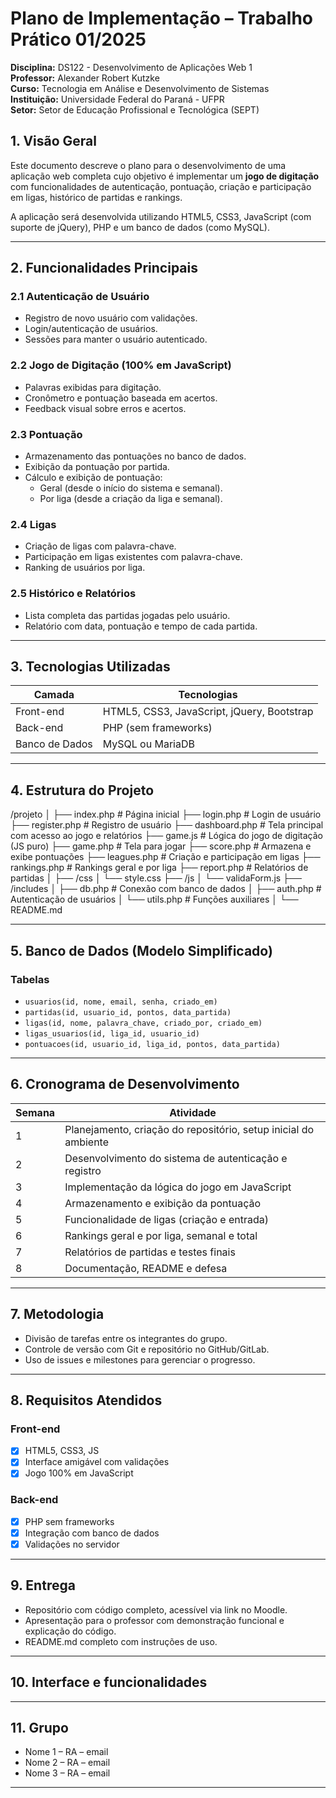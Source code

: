 # Plano de Implementação – Trabalho Prático 01/2025  
**Disciplina:** DS122 - Desenvolvimento de Aplicações Web 1  
**Professor:** Alexander Robert Kutzke  
**Curso:** Tecnologia em Análise e Desenvolvimento de Sistemas  
**Instituição:** Universidade Federal do Paraná - UFPR  
**Setor:** Setor de Educação Profissional e Tecnológica (SEPT)  

## 1. Visão Geral

Este documento descreve o plano para o desenvolvimento de uma aplicação web completa cujo objetivo é implementar um **jogo de digitação** com funcionalidades de autenticação, pontuação, criação e participação em ligas, histórico de partidas e rankings.

A aplicação será desenvolvida utilizando HTML5, CSS3, JavaScript (com suporte de jQuery), PHP e um banco de dados (como MySQL).

---

## 2. Funcionalidades Principais

### 2.1 Autenticação de Usuário
- Registro de novo usuário com validações.
- Login/autenticação de usuários.
- Sessões para manter o usuário autenticado.

### 2.2 Jogo de Digitação (100% em JavaScript)
- Palavras exibidas para digitação.
- Cronômetro e pontuação baseada em acertos.
- Feedback visual sobre erros e acertos.

### 2.3 Pontuação
- Armazenamento das pontuações no banco de dados.
- Exibição da pontuação por partida.
- Cálculo e exibição de pontuação:
  - Geral (desde o início do sistema e semanal).
  - Por liga (desde a criação da liga e semanal).

### 2.4 Ligas
- Criação de ligas com palavra-chave.
- Participação em ligas existentes com palavra-chave.
- Ranking de usuários por liga.

### 2.5 Histórico e Relatórios
- Lista completa das partidas jogadas pelo usuário.
- Relatório com data, pontuação e tempo de cada partida.

---

## 3. Tecnologias Utilizadas

| Camada         | Tecnologias                                |
|----------------|--------------------------------------------|
| Front-end      | HTML5, CSS3, JavaScript, jQuery, Bootstrap |
| Back-end       | PHP (sem frameworks)                       |
| Banco de Dados | MySQL ou MariaDB                           |

---

## 4. Estrutura do Projeto

/projeto
│
├── index.php # Página inicial
├── login.php # Login de usuário
├── register.php # Registro de usuário
├── dashboard.php # Tela principal com acesso ao jogo e relatórios
├── game.js # Lógica do jogo de digitação (JS puro)
├── game.php # Tela para jogar
├── score.php # Armazena e exibe pontuações
├── leagues.php # Criação e participação em ligas
├── rankings.php # Rankings geral e por liga
├── report.php # Relatórios de partidas
│
├── /css
│ └── style.css
├── /js
│ └── validaForm.js
├── /includes
│ ├── db.php # Conexão com banco de dados
│ ├── auth.php # Autenticação de usuários
│ └── utils.php # Funções auxiliares
│
└── README.md

---

## 5. Banco de Dados (Modelo Simplificado)

### Tabelas

- `usuarios(id, nome, email, senha, criado_em)`
- `partidas(id, usuario_id, pontos, data_partida)`
- `ligas(id, nome, palavra_chave, criado_por, criado_em)`
- `ligas_usuarios(id, liga_id, usuario_id)`
- `pontuacoes(id, usuario_id, liga_id, pontos, data_partida)`

---

## 6. Cronograma de Desenvolvimento

| Semana | Atividade                                                       |
|--------|-----------------------------------------------------------------|
| 1      | Planejamento, criação do repositório, setup inicial do ambiente |
| 2      | Desenvolvimento do sistema de autenticação e registro           |
| 3      | Implementação da lógica do jogo em JavaScript                   |
| 4      | Armazenamento e exibição da pontuação                           |
| 5      | Funcionalidade de ligas (criação e entrada)                     |
| 6      | Rankings geral e por liga, semanal e total                      |
| 7      | Relatórios de partidas e testes finais                          |
| 8      | Documentação, README e defesa                                   |

---

## 7. Metodologia

- Divisão de tarefas entre os integrantes do grupo.
- Controle de versão com Git e repositório no GitHub/GitLab.
- Uso de issues e milestones para gerenciar o progresso.

---

## 8. Requisitos Atendidos

### Front-end
- [x] HTML5, CSS3, JS
- [x] Interface amigável com validações
- [x] Jogo 100% em JavaScript

### Back-end
- [x] PHP sem frameworks
- [x] Integração com banco de dados
- [x] Validações no servidor

---

## 9. Entrega

- Repositório com código completo, acessível via link no Moodle.
- Apresentação para o professor com demonstração funcional e explicação do código.
- README.md completo com instruções de uso.

---

## 10. Interface e funcionalidades



---

## 11. Grupo

- Nome 1 – RA – email
- Nome 2 – RA – email
- Nome 3 – RA – email

---
